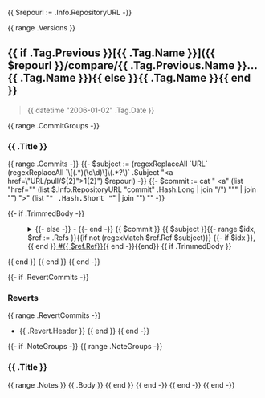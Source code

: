 {{ $repourl := .Info.RepositoryURL -}}

{{ range .Versions }}
<a name="{{ .Tag.Name }}"></a>

## {{ if .Tag.Previous }}[{{ .Tag.Name }}]({{ $repourl }}/compare/{{ .Tag.Previous.Name }}...{{ .Tag.Name }}){{ else }}{{ .Tag.Name }}{{ end }}

> {{ datetime "2006-01-02" .Tag.Date }}

{{ range .CommitGroups -}}
### {{ .Title }}

{{ range .Commits -}}
{{-
  $subject := (regexReplaceAll `URL` (regexReplaceAll `\[(.*)(\d\d)\]\(.*?\)` .Subject "<a href=\"URL/pull/${2}\">${1}${2}</a>") $repourl)
-}}
{{-
  $commit := cat " <a" (list "href=\"" (list $.Info.RepositoryURL "commit" .Hash.Long | join "/") "\"" | join "") ">" (list "<tt>" .Hash.Short "</tt>" | join "") "</a>"
-}}


{{- if .TrimmedBody -}}
<dl><dd><details><summary>
{{- else -}}
-
{{- end -}}
{{ $commit }} {{ $subject }}{{- range $idx, $ref := .Refs }}{{if not (regexMatch $ref.Ref $subject)}} {{- if $idx }}, {{ end }}<a href="{{ $repourl }}/issues/{{ $ref.Ref}}"> #{{ $ref.Ref}}</a>{{ end -}}{{end}} {{ if .TrimmedBody }}</summary>

{{ .TrimmedBody }}
</details></dd></dl> {{ end }}
{{ end }}
{{ end -}}

{{- if .RevertCommits -}}
### Reverts

{{ range .RevertCommits -}}
* {{ .Revert.Header }}
{{ end }}
{{ end -}}

{{- if .NoteGroups -}}
{{ range .NoteGroups -}}
### {{ .Title }}

{{ range .Notes }}
{{ .Body }}
{{ end }}
{{ end -}}
{{ end -}}
{{ end -}}
